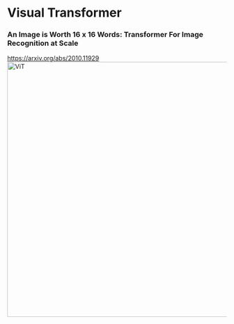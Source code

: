 # Visual Transformer

### An Image is Worth 16 x 16 Words: Transformer For Image Recognition at Scale
https://arxiv.org/abs/2010.11929       
<img width="587" alt="ViT" src="https://github.com/parktaehyun11/ViT/assets/35718678/5b1ef013-8bdf-45d1-9e06-f895c994c27a">

